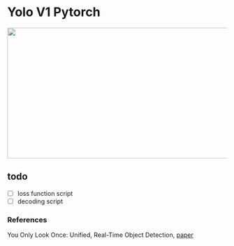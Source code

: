 
# Yolo V1 Pytorch


<img src="https://cdn.analyticsvidhya.com/wp-content/uploads/2018/12/yologo_2.png" width="800" height="300">

## todo
- [ ] loss function script
- [ ] decoding script

### References

You Only Look Once: Unified, Real-Time Object Detection, [paper](https://arxiv.org/pdf/1506.02640.pdf)
